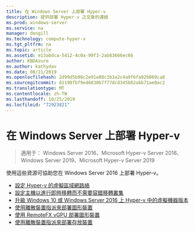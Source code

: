```yaml
---
title: 在 Windows Server 上部署 Hyper-v
description: 提供部署 Hyper-v 之文章的連結
ms.prod: windows-server
ms.service: na
manager: dongill
ms.technology: compute-hyper-v
ms.tgt_pltfrm: na
ms.topic: article
ms.assetid: e13abdca-5412-4c0a-99f3-2ab83666ec66
author: KBDAzure
ms.author: kathydav
ms.date: 08/21/2019
ms.openlocfilehash: 2d99d5b98c2e91e88c2b3a2c4a9f6fa92b069ca8
ms.sourcegitcommit: 81198fbf9e46830b7f77dcd345b02abb71ae0ac2
ms.translationtype: MT
ms.contentlocale: zh-TW
ms.lasthandoff: 10/25/2019
ms.locfileid: "72923821"
---
```

# <a name="deploy-hyper-v-on-windows-server"></a>在 Windows Server 上部署 Hyper-v

>適用于： Windows Server 2016、Microsoft Hyper-v Server 2016、Windows Server 2019、Microsoft Hyper-v Server 2019

使用這些資源可協助您在 Windows Server 2016 上部署 Hyper-v。

- [設定 Hyper-v 的虛擬區域網路絡](configure-virtual-local-areal-networks-for-Hyper-V.md)  
- [設定主機以進行即時移轉而不需要容錯移轉叢集](Set-up-hosts-for-live-migration-without-Failover-Clustering.md)  
- [升級 Windows 10 或 Windows Server 2016 上 Hyper-v 中的虛擬機器版本](Upgrade-virtual-machine-version-in-Hyper-V-on-Windows-or-Windows-Server.md)
- [使用離散裝置指派來部署圖形裝置](deploying-graphics-devices-using-dda.md)
- [使用 RemoteFX vGPU 部署圖形裝置](deploy-graphics-devices-using-remotefx-vgpu.md)
- [使用離散裝置指派來部署存放裝置](deploying-storage-devices-using-dda.md)
